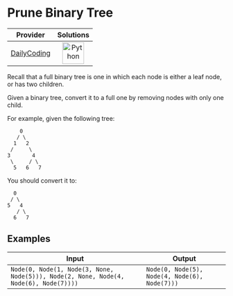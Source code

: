 # Prune Binary Tree

<!-- INFO TABLE BEGIN -->

| Provider                                              | Solutions                                                                                                                                        |
| :---------------------------------------------------: | :----------------------------------------------------------------------------------------------------------------------------------------------: |
| [DailyCoding](../../../docs/providers/DailyCoding.md) | [<img src="https://res.cloudinary.com/rascaltwo/image/upload/v1631924087/python_xzdlti.svg" alt="Python" title="Python" width="50" />](solve.py) |

<!-- INFO TABLE END -->

Recall that a full binary tree is one in which each node is either a leaf node, or has two children.

Given a binary tree, convert it to a full one by removing nodes with only one child.

For example, given the following tree:

        0
       / \
      1   2
     /     \
    3       4
     \     / \
      5   6   7

You should convert it to:

      0
     / \
    5   4
       / \
      6   7

## Examples

| Input                                                                                | Output                                        |
| ------------------------------------------------------------------------------------ | --------------------------------------------- |
| `Node(0, Node(1, Node(3, None, Node(5))), Node(2, None, Node(4, Node(6), Node(7))))` | `Node(0, Node(5), Node(4, Node(6), Node(7)))` |
